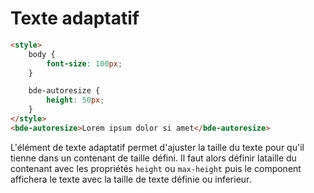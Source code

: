 # Texte adaptatif 

```html
<style>
    body {
        font-size: 100px;
    }

    bde-autoresize {
        height: 50px;
    }
</style>
<bde-autoresize>Lorem ipsum dolor si amet</bde-autoresize>
```

L'élément de texte adaptatif permet d'ajuster la taille du texte pour qu'il tienne dans un contenant de taille défini.
Il faut alors définir lataille du contenant avec les propriétés `height` ou `max-height` puis le component affichera le texte avec la taille de texte définie ou inferieur.